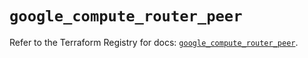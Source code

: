 # `google_compute_router_peer`

Refer to the Terraform Registry for docs: [`google_compute_router_peer`](https://registry.terraform.io/providers/hashicorp/google/6.41.0/docs/resources/compute_router_peer).
